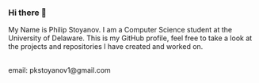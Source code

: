 ### Hi there 👋
My Name is Philip Stoyanov. 
I am a Computer Science student at the University of Delaware. 
This is my GitHub profile,
feel free to take a look at the projects and repositories I have created and worked on.

<br />
email: pkstoyanov1@gmail.com
<br />


<!--
**pkstoy13/pkstoy13** is a ✨ _special_ ✨ repository because its `README.md` (this file) appears on your GitHub profile.

Here are some ideas to get you started:

- 🔭 I’m currently working on making a webpage
- 🌱 I’m currently learning Everything
- 👯 I’m looking to collaborate on Webpages & Other Projects
- 🤔 I’m looking for help with algorithms
- 💬 Ask me about anything
- 📫 How to reach me: insta
- 😄 Pronouns: he/him
- ⚡ Fun fact: I am bulgarian
-->
